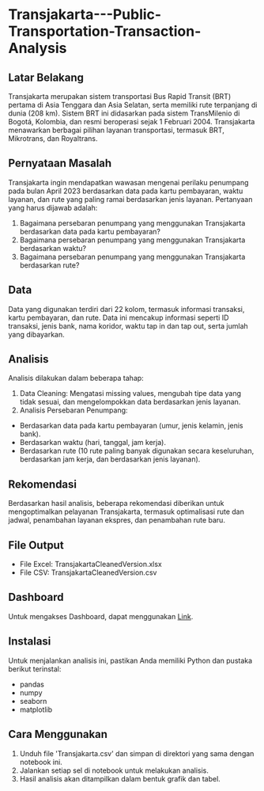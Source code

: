 # Transjakarta---Public-Transportation-Transaction-Analysis

## Latar Belakang
Transjakarta merupakan sistem transportasi Bus Rapid Transit (BRT) pertama di Asia Tenggara dan Asia Selatan, serta memiliki rute terpanjang di dunia (208 km). Sistem BRT ini didasarkan pada sistem TransMilenio di Bogotá, Kolombia, dan resmi beroperasi sejak 1 Februari 2004. Transjakarta menawarkan berbagai pilihan layanan transportasi, termasuk BRT, Mikrotrans, dan Royaltrans.

## Pernyataan Masalah
Transjakarta ingin mendapatkan wawasan mengenai perilaku penumpang pada bulan April 2023 berdasarkan data pada kartu pembayaran, waktu layanan, dan rute yang paling ramai berdasarkan jenis layanan. Pertanyaan yang harus dijawab adalah:

1. Bagaimana persebaran penumpang yang menggunakan Transjakarta berdasarkan data pada kartu pembayaran?
2. Bagaimana persebaran penumpang yang menggunakan Transjakarta berdasarkan waktu?
3. Bagaimana persebaran penumpang yang menggunakan Transjakarta berdasarkan rute?

## Data
Data yang digunakan terdiri dari 22 kolom, termasuk informasi transaksi, kartu pembayaran, dan rute. Data ini mencakup informasi seperti ID transaksi, jenis bank, nama koridor, waktu tap in dan tap out, serta jumlah yang dibayarkan.

## Analisis
Analisis dilakukan dalam beberapa tahap:
1. Data Cleaning: Mengatasi missing values, mengubah tipe data yang tidak sesuai, dan mengelompokkan data berdasarkan jenis layanan.
2. Analisis Persebaran Penumpang:
  - Berdasarkan data pada kartu pembayaran (umur, jenis kelamin, jenis bank).
  - Berdasarkan waktu (hari, tanggal, jam kerja).
  - Berdasarkan rute (10 rute paling banyak digunakan secara keseluruhan, berdasarkan jam kerja, dan berdasarkan jenis layanan).

## Rekomendasi
Berdasarkan hasil analisis, beberapa rekomendasi diberikan untuk mengoptimalkan pelayanan Transjakarta, termasuk optimalisasi rute dan jadwal, penambahan layanan ekspres, dan penambahan rute baru.

## File Output
- File Excel: TransjakartaCleanedVersion.xlsx
- File CSV: TransjakartaCleanedVersion.csv

## Dashboard
Untuk mengakses Dashboard, dapat menggunakan [Link](https://public.tableau.com/app/profile/daffa.dzaky.naufal/viz/TransjakartaPublicTransportationTransaction/Home?publish=yes).

## Instalasi
Untuk menjalankan analisis ini, pastikan Anda memiliki Python dan pustaka berikut terinstal:
- pandas
- numpy
- seaborn
- matplotlib

## Cara Menggunakan
1. Unduh file 'Transjakarta.csv' dan simpan di direktori yang sama dengan notebook ini.
2. Jalankan setiap sel di notebook untuk melakukan analisis.
3. Hasil analisis akan ditampilkan dalam bentuk grafik dan tabel.
